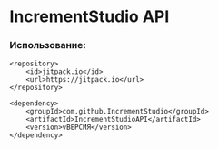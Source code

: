 # IncrementStudio API
### Использование:
```
<repository>
    <id>jitpack.io</id>
    <url>https://jitpack.io</url>
</repository>

<dependency>
    <groupId>com.github.IncrementStudio</groupId>
    <artifactId>IncrementStudioAPI</artifactId>
    <version>vВЕРСИЯ</version>
</dependency>
